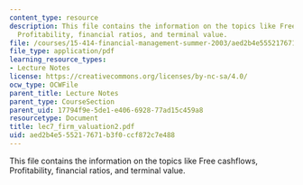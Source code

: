 ```yaml
---
content_type: resource
description: This file contains the information on the topics like Free cashflows,
  Profitability, financial ratios, and terminal value.
file: /courses/15-414-financial-management-summer-2003/aed2b4e555217671b3f0ccf872c7e488_lec7_firm_valuation2.pdf
file_type: application/pdf
learning_resource_types:
- Lecture Notes
license: https://creativecommons.org/licenses/by-nc-sa/4.0/
ocw_type: OCWFile
parent_title: Lecture Notes
parent_type: CourseSection
parent_uid: 17794f9e-5de1-e406-6928-77ad15c459a8
resourcetype: Document
title: lec7_firm_valuation2.pdf
uid: aed2b4e5-5521-7671-b3f0-ccf872c7e488
---
```

This file contains the information on the topics like Free cashflows, Profitability, financial ratios, and terminal value.